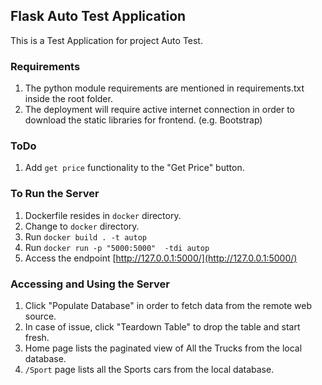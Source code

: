 ## Flask Auto Test Application

This is a Test Application for project Auto Test.

### Requirements

1. The python module requirements are mentioned in requirements.txt inside the root folder.
2. The deployment will require active internet connection
   in order to download the static libraries for frontend. (e.g. Bootstrap)

### ToDo
1. Add `get price` functionality to the "Get Price" button.  

### To Run the Server

1. Dockerfile resides in `docker` directory.
2. Change to `docker` directory.
3. Run `docker build . -t autop`
4. Run `docker run -p "5000:5000"  -tdi autop`
5. Access the endpoint [http://127.0.0.1:5000/](http://127.0.0.1:5000/)

### Accessing and Using the Server

1. Click "Populate Database" in order to fetch data from the remote web source.
2. In case of issue, click "Teardown Table" to drop the table and start fresh.
3. Home page lists the paginated view of All the Trucks from the local database.
4. `/Sport` page lists all the Sports cars from the local database. 
